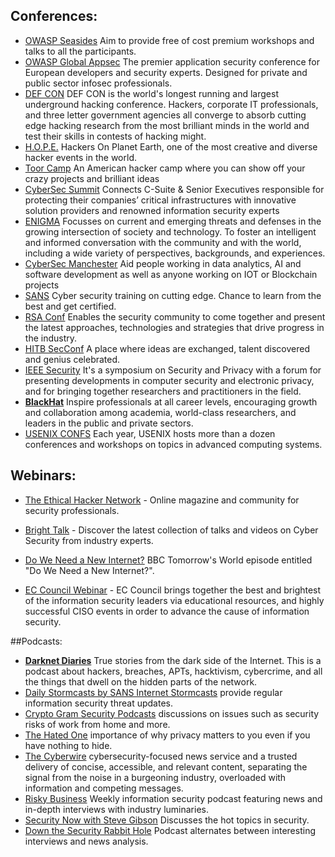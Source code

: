 ## Conferences:

-   [OWASP Seasides](https://www.owaspseasides.com/) Aim to provide free of cost premium workshops and talks to all the participants. 
-   [OWASP Global Appsec](https://www.globalappsec.org/) The premier application security conference for European developers and security experts. Designed for private and public sector infosec professionals.
-   [DEF CON](https://defcon.org/) DEF CON is the world's longest running and largest underground hacking conference. Hackers, corporate IT professionals, and three letter government agencies all converge to absorb cutting edge hacking research from the most brilliant minds in the world and test their skills in contests of hacking might.
-   [H.O.P.E.](https://hope.net/) Hackers On Planet Earth, one of the most creative and diverse hacker events in the world.
-   [Toor Camp](http://toorcamp.toorcon.net/) An American hacker camp where you can show off your crazy projects and brilliant ideas
-   [CyberSec Summit](https://cybersummitusa.com/2017-boston/) Connects C-Suite & Senior Executives responsible for protecting their companies’ critical infrastructures with innovative solution providers and renowned information security experts
-   [ENIGMA](https://www.usenix.org/conference/enigma2017#main%5C) Focusses on current and emerging threats and defenses in the growing intersection of society and technology. To foster an intelligent and informed conversation with the community and with the world, including a wide variety of perspectives, backgrounds, and experiences.
-   [CyberSec Manchester](https://infosec-conferences.com/events-in-2019/cyber-security-manchester/) Aid people working in data analytics, AI and software development as well as anyone working on IOT or Blockchain projects
-   [SANS](https://www.sans.org/event/miami-2019) Cyber security training on cutting edge. Chance to learn from the best and get certified.
-   [RSA Conf](https://www.rsaconference.com/events/us19) Enables the security community to come together and present the latest approaches, technologies and strategies that drive progress in the industry.
-   [HITB SecConf](https://conference.hitb.org/) A place where ideas are exchanged, talent discovered and genius celebrated.
-   [IEEE Security](https://www.ieee-security.org/TC/SP2019/) It's a symposium on Security and Privacy with a forum for presenting developments in computer security and electronic privacy, and for bringing together researchers and practitioners in the field. 
-   [**BlackHat**](https://blackhat.com/) Inspire professionals at all career levels, encouraging growth and collaboration among academia, world-class researchers, and leaders in the public and private sectors.
-   [USENIX CONFS](https://www.usenix.org/conferences) Each year, USENIX hosts more than a dozen conferences and workshops on topics in advanced computing systems. 

## Webinars:
-   [The Ethical Hacker Network](https://ethicalhacker.net/) - Online magazine and community for security professionals.

-   [Bright Talk](https://www.brighttalk.com/topic/cyber-security/) - Discover the latest collection of talks and videos on Cyber Security from industry experts.

 -   [Do We Need a New Internet?](http://www.bbc.co.uk/programmes/p05y10x8) BBC Tomorrow's World episode entitled "Do We Need a New Internet?".

-   [EC Council Webinar](https://ciso.eccouncil.org/webinars/) - EC Council brings together the best and brightest of the information security leaders via educational resources, and highly successful CISO events in order to advance the cause of information security.

##Podcasts:

-   [**Darknet Diaries**](https://darknetdiaries.com/) True stories from the dark side of the Internet. This is a podcast about hackers, breaches, APTs, hacktivism, cybercrime, and all the things that dwell on the hidden parts of the network.
-   [Daily Stormcasts by SANS Internet Stormcasts](https://isc.sans.edu/podcast.html#stormcast) provide regular information security threat updates.
-   [Crypto Gram Security Podcasts](https://crypto-gram.libsyn.com/) discussions on issues such as security risks of work from home and more.
-   [The Hated One](https://www.youtube.com/channel/UCjr2bPAyPV7t35MvcgT3W8Q) importance of why privacy matters to you even if you have nothing to hide.
-   [The Cyberwire](https://www.thecyberwire.com/podcasts/) cybersecurity-focused news service and a trusted delivery of concise, accessible, and relevant content, separating the signal from the noise in a burgeoning industry, overloaded with information and competing messages.
-   [Risky Business](http://risky.biz/netcasts/risky-business) Weekly information security podcast featuring news and in-depth interviews with industry luminaries.
-   [Security Now with Steve Gibson](https://twit.tv/shows/security-now) Discusses the hot topics in security.
-   [Down the Security Rabbit Hole](http://podcast.wh1t3rabbit.net/) Podcast alternates between interesting interviews and news analysis.
